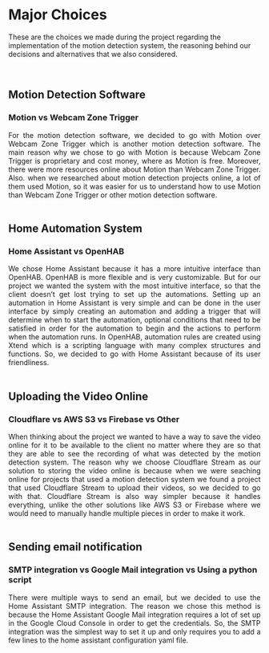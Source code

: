 # Major Choices
These are the choices we made during the project regarding the implementation of the motion detection system, the reasoning behind our decisions and alternatives that we also considered.

<br>

## Motion Detection Software
### **Motion** vs **Webcam Zone Trigger**
<div style="text-align: justify">
For the motion detection software, we decided to go with Motion over Webcam Zone Trigger which is another motion detection software. The main reason why we chose to go with Motion is because Webcam Zone Trigger is proprietary and cost money, where as Motion is free. Moreover, there were more resources online about Motion than Webcam Zone Trigger. Also. when we researched about motion detection projects online, a lot of them used Motion, so it was easier for us to understand how to use Motion than Webcam Zone Trigger or other motion detection software.
</div>

<br>

## Home Automation System
### **Home Assistant** vs **OpenHAB**
<div style="text-align: justify">
We chose Home Assistant because it has a more intuitive interface than OpenHAB. OpenHAB is more flexible and is very customizable. But for our project we wanted the system with the most intuitive interface, so that the client doesn’t get lost trying to set up the automations. Setting up an automation in Home Assistant is very simple and can be done in the user interface by simply creating an automation and adding a trigger that will determine when to start the automation, optional conditions that need to be satisfied in order for the automation to begin and the actions to perform when the automation runs. In OpenHAB, automation rules are created using Xtend which is a scripting language with many complex structures and functions. So, we decided to go with Home Assistant because of its user friendliness.
</div>

<br>

## Uploading the Video Online
### **Cloudflare** vs **AWS S3** vs **Firebase** vs **Other**
<div style="text-align: justify">
When thinking about the project we wanted to have a way to save the video online for it to be available to the client no matter where they are so that they are able to see the recording of what was detected by the motion detection system. The reason why we choose Cloudflare Stream as our solution to storing the video online is because when we were seaching online for projects that used a motion detection system we found a project that used Cloudflare Stream to upload their videos, so we decided to go with that. Cloudflare Stream is also way simpler because it handles everything, unlike the other solutions like AWS S3 or Firebase where we would need to manually handle multiple pieces in order to make it work.
</div>

<br>

## Sending email notification
### **SMTP integration** vs **Google Mail integration** vs **Using a python script**
<div style="text-align: justify">
There were multiple ways to send an email, but we decided to use the Home Assistant SMTP integration. The reason we chose this method is because the Home Assistant Google Mail integration requires a lot of set up in the Google Cloud Console in order to get the credentials. So, the SMTP integration was the simplest way to set it up and only requires you to add a few lines to the home assistant configuration yaml file.
</div>